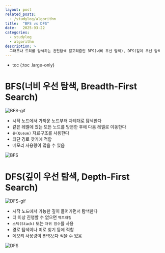 ```yaml
---
layout: post
related_posts:
  - /studylog/algorithm
title:  "BFS vs DFS"
date:   2025-03-22
categories:
  - studylog
  - algorithm
description: >
  그래프나 트리를 탐색하는 완전탐색 알고리즘인 BFS(너비 우선 탐색), DFS(깊이 우선 탐색)의 개념과 특징, 선택 가이드
---
```

* toc
{:toc .large-only}

# BFS(너비 우선 탐색, Breadth-First Search)
![BFS-gif](https://blog.kakaocdn.net/dn/nggRL/btsG5r9tvT9/A9EkqpSYJbswzIKQpSulPK/img.gif)
* 시작 노드에서 가까운 노드부터 차례대로 탐색한다
* 같은 레벨에 있는 모든 노드를 방문한 후에 다음 레벨로 이동한다
* `큐(Queue)` 자료구조를 사용한다
* 최단 경로 찾기에 적합
* 메모리 사용량이 많을 수 있음

![BFS](https://github.com/user-attachments/assets/aa96fdf7-dd14-4b79-8c42-47bcfc37cd8b)

# DFS(깊이 우선 탐색, Depth-First Search)
![DFS-gif](https://blog.kakaocdn.net/dn/ETcYa/btsG5luIEmw/FsKaSa2FY6xx1cLKzgsXu1/img.gif)
* 시작 노드에서 가능한 깊이 들어가면서 탐색한다
* 더 이상 진행할 수 없으면 `백트래킹`
* `스택(Stack)` 또는 `재귀 함수`를 사용
* 경로 탐색이나 미로 찾기 등에 적합
* 메모리 사용량이 BFS보다 적을 수 있음

![DFS](https://img1.daumcdn.net/thumb/R1280x0/?scode=mtistory2&fname=https%3A%2F%2Fblog.kakaocdn.net%2Fdn%2Flq5qV%2FbtrUauMHApP%2FS81xLblwUVdBa2E3frRst0%2Fimg.png)